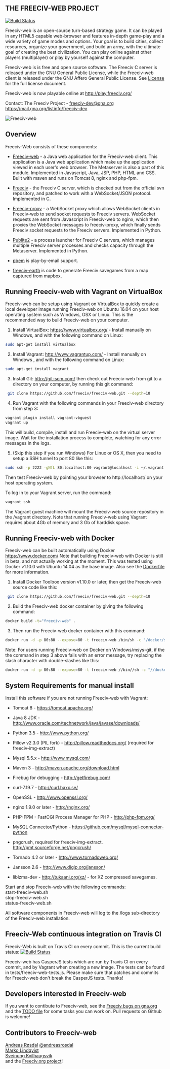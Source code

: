THE FREECIV-WEB PROJECT
-----------------------
[![Build Status](https://api.travis-ci.org/freeciv/freeciv-web.png)](https://travis-ci.org/freeciv/freeciv-web)

Freeciv-web is an open-source turn-based strategy game. It can be played in any HTML5 capable web-browser and features in-depth game-play and a wide variety of game modes and options. Your goal is to build cities, collect resources, organize your government, and build an army, with the ultimate goal of creating the best civilization. You can play online against other players (multiplayer) or play by yourself against the computer. 

Freeciv-web is is free and open source software. The Freeciv C server is released under the GNU General Public License, while the Freeciv-web client is released
under the GNU Affero General Public License. See [License](LICENSE.txt) for the full license document.

Freeciv-web is now playable online at http://play.freeciv.org/

Contact: The Freeciv Project - freeciv-dev@gna.org  
https://mail.gna.org/listinfo/freeciv-dev  
  

![Freeciv-web](https://raw.githubusercontent.com/freeciv/freeciv-web/master/scripts/freeciv-web-screenshot.png "Freeciv-web screenshot")


Overview
--------

Freeciv-Web consists of these components:

* [Freeciv-web](freeciv-web) - a Java web application for the Freeciv-web client.
  This application is a Java web application which make up the application
  viewed in each user's web browser. The Metaserver is also a part of this module.
  Implemented in Javascript, Java, JSP, PHP, HTML and CSS. Built with maven and runs 
  on Tomcat 8, nginx and php-fpm.

* [Freeciv](freeciv) - the Freeciv C server, which is checked out from the official
  svn repository, and patched to work with a WebSocket/JSON protocol. Implemented in C.

* [Freeciv-proxy](freeciv-proxy) - a WebSocket proxy which allows WebSocket clients in Freeciv-web
  to send socket requests to Freeciv servers. WebSocket requests are sent from Javascript 
  in Freeciv-web to nginx, which then proxies the WebSocket messages to freeciv-proxy, 
  which finally sends Freeciv socket requests to the Freeciv servers. Implemented in Python.

* [Publite2](publite2) - a process launcher for Freeciv C servers, which manages
  multiple Freeciv server processes and checks capacity through the Metaserver. 
  Implemented in Python.

* [pbem](pbem) is play-by-email support. 

* [freeciv-earth](freeciv-earth) is code to generate Freeciv savegames from a map captured from mapbox.

Running Freeciv-web with Vagrant on VirtualBox
----------------------------------------------
Freeciv-web can be setup using Vagrant on VirtualBox to quickly create a 
local developer image running Freeciv-web on Ubuntu 16.04 on your host 
operating system such as Windows, OSX or Linux. 
This is the recommended way to build Freeciv-web on your computer.

1. Install VirtualBox: https://www.virtualbox.org/ - Install manually on Windows, and with the following command on Linux:
 ```bash
sudo apt-get install virtualbox
 ```

2. Install Vagrant: http://www.vagrantup.com/ - Install manually on Windows
, and with the following command on Linux:
 ```bash
sudo apt-get install vagrant
 ```

3. Install Git: http://git-scm.com/ then check out Freeciv-web from git to 
a directory on your computer, by running this git command:
 ```bash
  git clone https://github.com/freeciv/freeciv-web.git --depth=10
 ```

4. Run Vagrant with the following commands in your Freeciv-web directory from step 3:
 ```bash
 vagrant plugin install vagrant-vbguest
 vagrant up
 ```

  This will build, compile, install and run Freeciv-web on the virtual server image. Wait for the installation process to complete, watching for any error messages in the logs.

5. (Skip this step if you run Windows) For Linux or OS X, then you 
need to setup a SSH tunnel to port 80 like this:
 ```bash
 sudo ssh -p 2222 -gNfL 80:localhost:80 vagrant@localhost -i ~/.vagrant.d/insecure_private_key
 ```

Then test Freeciv-web by pointing your browser to http://localhost/ on your
host operating system.

To log in to your Vagrant server, run the command: 
 ```bash
 vagrant ssh
 ```

The Vagrant guest machine will mount the Freeciv-web source repository in the /vagrant directory.
Note that running Freeciv-web using Vagrant requires about 4Gb of memory
and 3 Gb of harddisk space.

Running Freeciv-web with Docker
-------------------------------
Freeciv-web can be built automatically using Docker https://www.docker.com/
Note that building Freeciv-web with Docker is still in beta, and not actually working at the moment.
This was tested using Docker v1.10.0 with Ubuntu 14.04 as the base image.
Also see the [Dockerfile](Dockerfile) for more information.

1. Install Docker Toolbox version v1.10.0 or later, then get the Freeciv-web source code like this:
 ```bash
  git clone https://github.com/freeciv/freeciv-web.git --depth=10
 ```

2. Build the Freeciv-web docker container by giving the following command: 
 ```bash
 docker build -t="freeciv-web" .
 ```
3. Then run the Freeciv-web docker container with this command: 

 
 ```bash
 docker run -d -p 80:80 --expose=80 -t freeciv-web /bin/sh -c "/docker/scripts/docker-run.sh && sleep infinity"
 ```

Note: For users running Freeciv-web on Docker on Windows/msys-git, if the the command in step 3 above fails with an error message, try replacing the slash character with double-slashes like this: 
 ```bash
 docker run -d -p 80:80 --expose=80 -t freeciv-web //bin//sh -c "//docker//scripts//docker-run.sh && sleep infinity"
 ```
    

System Requirements for manual install
--------------------------------------

Install this software if you are not running Freeciv-web with Vagrant:

- Tomcat 8 - https://tomcat.apache.org/ 

- Java 8 JDK - http://www.oracle.com/technetwork/java/javase/downloads/ 

- Python 3.5 - http://www.python.org/

- Pillow v2.3.0 (PIL fork) - http://pillow.readthedocs.org/
  (required for freeciv-img-extract)

- Mysql 5.5.x - http://www.mysql.com/

- Maven 3 - http://maven.apache.org/download.html

- Firebug for debugging - http://getfirebug.com/

- curl-7.19.7 - http://curl.haxx.se/

- OpenSSL - http://www.openssl.org/

- nginx 1.9.0 or later - http://nginx.org/

- PHP-FPM - FastCGI Process Manager for PHP - http://php-fpm.org/

- MySQL Connector/Python - https://github.com/mysql/mysql-connector-python

- pngcrush, required for freeciv-img-extract.  http://pmt.sourceforge.net/pngcrush/

- Tornado 4.2 or later - http://www.tornadoweb.org/

- Jansson 2.6 - http://www.digip.org/jansson/

- liblzma-dev - http://tukaani.org/xz/ - for XZ compressed savegames.


Start and stop Freeciv-web with the following commands:  
  start-freeciv-web.sh  
  stop-freeciv-web.sh  
  status-freeciv-web.sh

All software components in Freeciv-web will log to the /logs sub-directory of the Freeciv-web installation.

Freeciv-Web continuous integration on Travis CI 
-----------------------------------------------
Freeciv-Web is built on Travis CI on every commit. This is the current build status: [![Build Status](https://api.travis-ci.org/freeciv/freeciv-web.png)](https://travis-ci.org/freeciv/freeciv-web)

Freeciv-web has CasperJS tests which are run by Travis CI on every commit, and by Vagrant when creating a new image. The tests can be found in tests/freeciv-web-tests.js. Please make sure that patches and commits for Freeciv-web don't break the CasperJS tests. Thanks!

Developers interested in Freeciv-web
------------------------------------

If you want to contibute to Freeciv-web, see the [Freeciv bugs on gna.org](https://gna.org/bugs/index.php?go_report=Apply&group=freeciv&func=browse&set=custom&msort=0&report_id=100&advsrch=0&status_id=1&resolution_id=0&assigned_to=0&category_id=117) and the [TODO file](TODO) for 
some tasks you can work on. Pull requests on Github is welcome!


Contributors to Freeciv-web
---------------------------
[Andreas Røsdal](http://github.com/andreasrosdal)  [@andreasrosdal](http://www.twitter.com/andreasrosdal)  
[Marko Lindqvist](https://github.com/cazfi)  
[Sveinung Kvilhaugsvik](https://github.com/kvilhaugsvik)  
and the [Freeciv.org project](http://freeciv.wikia.com/wiki/People)!

